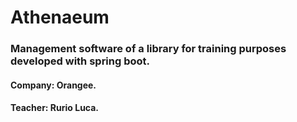 # Athenaeum

### Management software of a library for training purposes developed with spring boot.


#### Company: Orangee.
#### Teacher: Rurio Luca.
